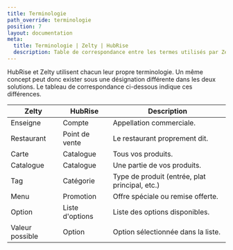 ```yaml
---
title: Terminologie
path_override: terminologie
position: 7
layout: documentation
meta:
  title: Terminologie | Zelty | HubRise
  description: Table de correspondance entre les termes utilisés par Zelty et HubRise pour le même concept. Connectez vos apps et synchronisez vos données.
---
```


HubRise et Zelty utilisent chacun leur propre terminologie. Un même concept peut donc exister sous une désignation différente dans les deux solutions. Le tableau de correspondance ci-dessous indique ces différences.

| Zelty           | HubRise         | Description                                    |
| --------------- | --------------- | ---------------------------------------------- |
| Enseigne        | Compte          | Appellation commerciale.                       |
| Restaurant      | Point de vente  | Le restaurant proprement dit.                  |
| Carte           | Catalogue       | Tous vos produits.                             |
| Catalogue       | Catalogue       | Une partie de vos produits.                    |
| Tag             | Catégorie       | Type de produit (entrée, plat principal, etc.) |
| Menu            | Promotion       | Offre spéciale ou remise offerte.              |
| Option          | Liste d'options | Liste des options disponibles.                 |
| Valeur possible | Option          | Option sélectionnée dans la liste.             |
